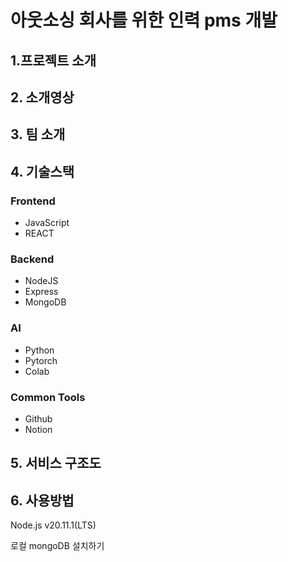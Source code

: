 # 아웃소싱 회사를 위한 인력 pms 개발
## 1.프로젝트 소개



## 2. 소개영상

## 3. 팀 소개




## 4. 기술스택

### Frontend
- JavaScript
- REACT

### Backend
- NodeJS
- Express
- MongoDB

### AI
- Python
- Pytorch
- Colab

### Common Tools
- Github
- Notion




## 5. 서비스 구조도


## 6. 사용방법
Node.js v20.11.1(LTS)

로컬 mongoDB 설치하기
